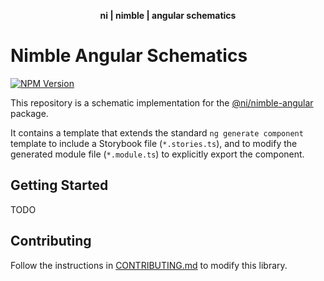 <div align="center">
    <p align="center"><b>ni | nimble | angular schematics</b></p>
</div>

# Nimble Angular Schematics

[![NPM Version](https://img.shields.io/npm/v/@ni/nimble-angular-schematics.svg)](https://www.npmjs.com/package/@ni/nimble-angular-schematics)

This repository is a schematic implementation for the [@ni/nimble-angular](https://github.com/ni/nimble/tree/main/packages/nimble-angular) package.

It contains a template that extends the standard `ng generate component` template to include a Storybook file (`*.stories.ts`), and to modify the generated module file (`*.module.ts`) to explicitly export the component.

## Getting Started

TODO

## Contributing

Follow the instructions in [CONTRIBUTING.md](CONTRIBUTING.md) to modify this library.
